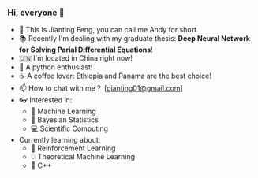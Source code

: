 ### Hi, everyone :wave:

- :telescope: This is Jianting Feng, you can call me Andy for short. 
- :books: Recently I'm dealing with my graduate thesis: **Deep Neural Network for Solving Parial Differential Equations**!
- :cn: I'm located in China right now!
- :snake: A python enthusiast!
- :coffee: A coffee lover: Ethiopia and Panama are the best choice!
- :mailbox: How to chat with me？ [gianting01@gmail.com]
- :eyeglasses: Interested in:
  - :slot_machine: Machine Learning
  - :watermelon: Bayesian Statistics
  - :computer: Scientific Computing
- Currently learning about:
  - :slot_machine: Reinforcement Learning
  - :bulb: Theoretical Machine Learning 
  - :seedling: C++
<!-- - Living with my Beagle dog :dog2:!
- Dream to travel: :jp:, :us:, :uk: and :ca:
 -->
